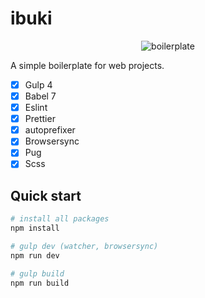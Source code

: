 # ibuki

<p align="center">
  <img  src="https://i.ibb.co/7ngrMvm/New-Project-3.png" alt="boilerplate">
</p>


A simple boilerplate for web projects.
- [x] Gulp 4
- [x] Babel 7
- [x] Eslint
- [x] Prettier
- [x] autoprefixer
- [x] Browsersync
- [x] Pug 
- [x] Scss

## Quick start
```bash
# install all packages
npm install

# gulp dev (watcher, browsersync)
npm run dev

# gulp build
npm run build
```

